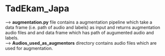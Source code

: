 # TadEkam_Japa
--> **augmentation.py** file contains a augmentation pipeline which take a data frame (i.e. path of audio and labels) as input and returns augmentation audio files and and data frame which has path of augumented audio and labels.<br />
--> **Audios_used_as_augmentors** directory contains audio files which are used for augmentation.
